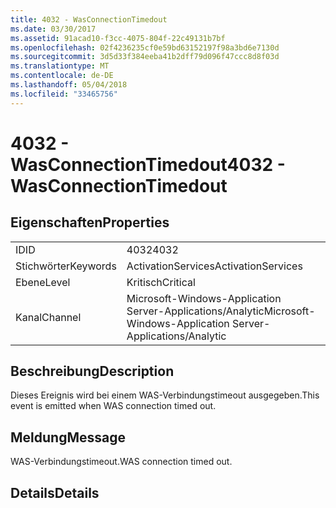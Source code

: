 ```yaml
---
title: 4032 - WasConnectionTimedout
ms.date: 03/30/2017
ms.assetid: 91acad10-f3cc-4075-804f-22c49131b7bf
ms.openlocfilehash: 02f4236235cf0e59bd63152197f98a3bd6e7130d
ms.sourcegitcommit: 3d5d33f384eeba41b2dff79d096f47ccc8d8f03d
ms.translationtype: MT
ms.contentlocale: de-DE
ms.lasthandoff: 05/04/2018
ms.locfileid: "33465756"
---
```

# <a name="4032---wasconnectiontimedout"></a><span data-ttu-id="26e45-102">4032 - WasConnectionTimedout</span><span class="sxs-lookup"><span data-stu-id="26e45-102">4032 - WasConnectionTimedout</span></span>
## <a name="properties"></a><span data-ttu-id="26e45-103">Eigenschaften</span><span class="sxs-lookup"><span data-stu-id="26e45-103">Properties</span></span>  
  
|||  
|-|-|  
|<span data-ttu-id="26e45-104">ID</span><span class="sxs-lookup"><span data-stu-id="26e45-104">ID</span></span>|<span data-ttu-id="26e45-105">4032</span><span class="sxs-lookup"><span data-stu-id="26e45-105">4032</span></span>|  
|<span data-ttu-id="26e45-106">Stichwörter</span><span class="sxs-lookup"><span data-stu-id="26e45-106">Keywords</span></span>|<span data-ttu-id="26e45-107">ActivationServices</span><span class="sxs-lookup"><span data-stu-id="26e45-107">ActivationServices</span></span>|  
|<span data-ttu-id="26e45-108">Ebene</span><span class="sxs-lookup"><span data-stu-id="26e45-108">Level</span></span>|<span data-ttu-id="26e45-109">Kritisch</span><span class="sxs-lookup"><span data-stu-id="26e45-109">Critical</span></span>|  
|<span data-ttu-id="26e45-110">Kanal</span><span class="sxs-lookup"><span data-stu-id="26e45-110">Channel</span></span>|<span data-ttu-id="26e45-111">Microsoft-Windows-Application Server-Applications/Analytic</span><span class="sxs-lookup"><span data-stu-id="26e45-111">Microsoft-Windows-Application Server-Applications/Analytic</span></span>|  
  
## <a name="description"></a><span data-ttu-id="26e45-112">Beschreibung</span><span class="sxs-lookup"><span data-stu-id="26e45-112">Description</span></span>  
 <span data-ttu-id="26e45-113">Dieses Ereignis wird bei einem WAS-Verbindungstimeout ausgegeben.</span><span class="sxs-lookup"><span data-stu-id="26e45-113">This event is emitted when WAS connection timed out.</span></span>  
  
## <a name="message"></a><span data-ttu-id="26e45-114">Meldung</span><span class="sxs-lookup"><span data-stu-id="26e45-114">Message</span></span>  
 <span data-ttu-id="26e45-115">WAS-Verbindungstimeout.</span><span class="sxs-lookup"><span data-stu-id="26e45-115">WAS connection timed out.</span></span>  
  
## <a name="details"></a><span data-ttu-id="26e45-116">Details</span><span class="sxs-lookup"><span data-stu-id="26e45-116">Details</span></span>
